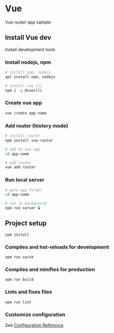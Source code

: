 # Vue
Vue router app sample

## Install Vue dev
Install development tools

### Install nodejs, npm
```bash
# install npm, nodejs
apt install npm, nodejs

# install vue cli
npm i -g @vue/cli
```

### Create vue app
```bash
vue create app-name
```

### Add router (history mode)
```bash
# install router
npm install vue-router

# add to vue app
cd app-name

# add router
vue add router
```

### Run local server
```bash
# goto app folder
cd app-name

# run in background
npm run server &
```

## Project setup
```
npm install
```

### Compiles and hot-reloads for development
```
npm run serve
```

### Compiles and minifies for production
```
npm run build
```

### Lints and fixes files
```
npm run lint
```

### Customize configuration
See [Configuration Reference](https://cli.vuejs.org/config/).
